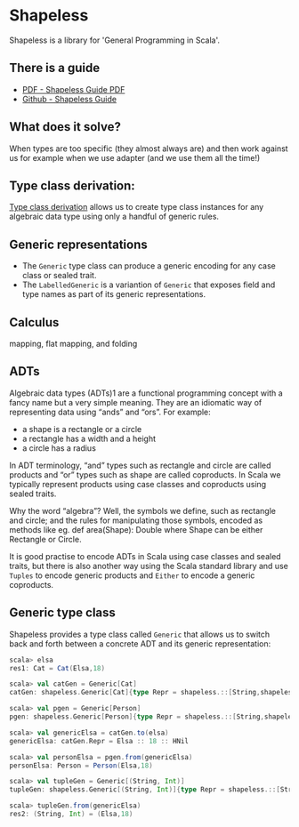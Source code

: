 # Shapeless
Shapeless is a library for 'General Programming in Scala'.

## There is a guide
- [PDF - Shapeless Guide PDF](https://github.com/underscoreio/shapeless-guide/blob/develop/dist/shapeless-guide.pdf)
- [Github - Shapeless Guide](https://github.com/underscoreio/shapeless-guide)

## What does it solve?
When types are too specific (they almost always are) and then work against us for example when we use adapter
(and we use them all the time!)

## Type class derivation:
[Type class derivation](http://typelevel.org/blog/2013/06/24/deriving-instances-1.html)
allows us to create type class instances for any algebraic data type using only a handful of generic rules.

## Generic representations
- The `Generic` type class can produce a generic encoding for any case class or sealed trait.
- The `LabelledGeneric` is a variantion of `Generic` that exposes field and type names as part of its generic representations.

## Calculus
mapping, flat mapping, and folding

## ADTs
Algebraic data types (ADTs)1 are a functional programming concept with a fancy name but a very simple meaning.
They are an idiomatic way of representing data using “ands” and “ors”. For example:

- a shape is a rectangle or a circle
- a rectangle has a width and a height
- a circle has a radius

In ADT terminology, “and” types such as rectangle and circle are called products and “or” types such as shape are
called coproducts. In Scala we typically represent products using case classes and coproducts using sealed traits.

Why the word “algebra”? Well, the symbols we define, such as rectangle and circle; and the rules for manipulating
those symbols, encoded as methods like eg. def area(Shape): Double where Shape can be either Rectangle or Circle.

It is good practise to encode ADTs in Scala using case classes and sealed traits, but there is also another
way using the Scala standard library and use `Tuples` to encode generic products and `Either` to encode a generic coproducts.

## Generic type class
Shapeless provides a type class called `Generic` that allows us to switch back and forth between a concrete ADT
and its generic representation:

```scala
scala> elsa
res1: Cat = Cat(Elsa,18)

scala> val catGen = Generic[Cat]
catGen: shapeless.Generic[Cat]{type Repr = shapeless.::[String,shapeless.::[Int,shapeless.HNil]]} = anon$macro$15$1@637bd983

scala> val pgen = Generic[Person]
pgen: shapeless.Generic[Person]{type Repr = shapeless.::[String,shapeless.::[Int,shapeless.HNil]]} = anon$macro$18$1@1de33b43

scala> val genericElsa = catGen.to(elsa)
genericElsa: catGen.Repr = Elsa :: 18 :: HNil

scala> val personElsa = pgen.from(genericElsa)
personElsa: Person = Person(Elsa,18)

scala> val tupleGen = Generic[(String, Int)]
tupleGen: shapeless.Generic[(String, Int)]{type Repr = shapeless.::[String,shapeless.::[Int,shapeless.HNil]]} = anon$macro$27$1@3e784a24

scala> tupleGen.from(genericElsa)
res2: (String, Int) = (Elsa,18)
```